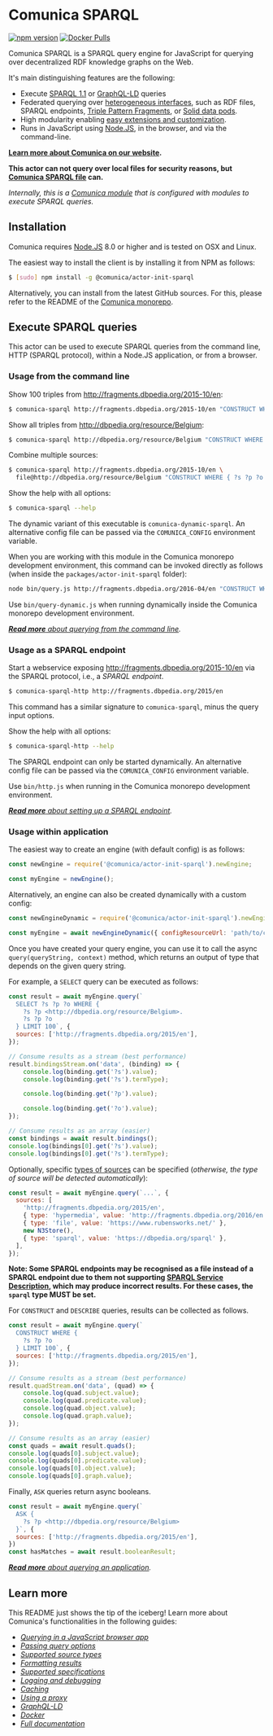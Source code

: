 # Comunica SPARQL

[![npm version](https://badge.fury.io/js/%40comunica%2Factor-init-sparql.svg)](https://www.npmjs.com/package/@comunica/actor-init-sparql)
[![Docker Pulls](https://img.shields.io/docker/pulls/comunica/actor-init-sparql.svg)](https://hub.docker.com/r/comunica/actor-init-sparql/)

Comunica SPARQL is a SPARQL query engine for JavaScript for querying over decentralized RDF knowledge graphs on the Web.

It's main distinguishing features are the following:

* Execute [SPARQL 1.1](https://www.w3.org/TR/sparql11-query/) or [GraphQL-LD](https://github.com/rubensworks/graphql-ld.js) queries
* Federated querying over [heterogeneous interfaces](https://comunica.dev/docs/query/advanced/source_types/), such as RDF files, SPARQL endpoints, [Triple Pattern Fragments](https://linkeddatafragments.org/), or [Solid data pods](https://inrupt.com/solid).
* High modularity enabling [easy extensions and customization](https://comunica.dev/docs/modify/).
* Runs in JavaScript using [Node.JS](http://nodejs.org/), in the browser, and via the command-line.

**[Learn more about Comunica on our website](https://comunica.dev/).**

**This actor can not query over local files for security reasons, but [Comunica SPARQL file](https://github.com/comunica/comunica/tree/master/packages/actor-init-sparql-file#readme) can.**

_Internally, this is a [Comunica module](https://comunica.dev/) that is configured with modules to execute SPARQL queries._

## Installation

Comunica requires [Node.JS](http://nodejs.org/) 8.0 or higher and is tested on OSX and Linux.

The easiest way to install the client is by installing it from NPM as follows:

```bash
$ [sudo] npm install -g @comunica/actor-init-sparql
```

Alternatively, you can install from the latest GitHub sources.
For this, please refer to the README of the [Comunica monorepo](https://github.com/comunica/comunica).

## Execute SPARQL queries

This actor can be used to execute SPARQL queries from
the command line, HTTP (SPARQL protocol), within a Node.JS application, or from a browser.

### Usage from the command line

Show 100 triples from http://fragments.dbpedia.org/2015-10/en:

```bash
$ comunica-sparql http://fragments.dbpedia.org/2015-10/en "CONSTRUCT WHERE { ?s ?p ?o } LIMIT 100"
```

Show all triples from http://dbpedia.org/resource/Belgium:

```bash
$ comunica-sparql http://dbpedia.org/resource/Belgium "CONSTRUCT WHERE { ?s ?p ?o }"
```


Combine multiple sources:

```bash
$ comunica-sparql http://fragments.dbpedia.org/2015-10/en \
  file@http://dbpedia.org/resource/Belgium "CONSTRUCT WHERE { ?s ?p ?o } LIMIT 100"
```

Show the help with all options:

```bash
$ comunica-sparql --help
```

The dynamic variant of this executable is `comunica-dynamic-sparql`.
An alternative config file can be passed via the `COMUNICA_CONFIG` environment variable.

When you are working with this module in the Comunica monorepo development environment,
this command can be invoked directly as follows (when inside the `packages/actor-init-sparql` folder):

```bash
node bin/query.js http://fragments.dbpedia.org/2016-04/en "CONSTRUCT WHERE { ?s ?p ?o } LIMIT 100"
```

Use `bin/query-dynamic.js` when running dynamically inside the Comunica monorepo development environment.

_[**Read more** about querying from the command line](https://comunica.dev/docs/query/getting_started/query_cli/)._

### Usage as a SPARQL endpoint

Start a webservice exposing http://fragments.dbpedia.org/2015-10/en via the SPARQL protocol, i.e., a _SPARQL endpoint_.

```bash
$ comunica-sparql-http http://fragments.dbpedia.org/2015/en
```

This command has a similar signature to `comunica-sparql`, minus the query input options.

Show the help with all options:

```bash
$ comunica-sparql-http --help
```

The SPARQL endpoint can only be started dynamically.
An alternative config file can be passed via the `COMUNICA_CONFIG` environment variable.

Use `bin/http.js` when running in the Comunica monorepo development environment.

_[**Read more** about setting up a SPARQL endpoint](https://comunica.dev/docs/query/getting_started/setup_endpoint/)._

### Usage within application

The easiest way to create an engine (with default config) is as follows:

```javascript
const newEngine = require('@comunica/actor-init-sparql').newEngine;

const myEngine = newEngine();
```

Alternatively, an engine can also be created dynamically with a custom config:

```javascript
const newEngineDynamic = require('@comunica/actor-init-sparql').newEngineDynamic;

const myEngine = await newEngineDynamic({ configResourceUrl: 'path/to/config.json' });
```

Once you have created your query engine,
you can use it to call the async `query(queryString, context)` method,
which returns an output of type that depends on the given query string.

For example, a `SELECT` query can be executed as follows:

```javascript
const result = await myEngine.query(`
  SELECT ?s ?p ?o WHERE {
    ?s ?p <http://dbpedia.org/resource/Belgium>.
    ?s ?p ?o
  } LIMIT 100`, {
  sources: ['http://fragments.dbpedia.org/2015/en'],
});

// Consume results as a stream (best performance)
result.bindingsStream.on('data', (binding) => {
    console.log(binding.get('?s').value);
    console.log(binding.get('?s').termType);

    console.log(binding.get('?p').value);

    console.log(binding.get('?o').value);
});

// Consume results as an array (easier)
const bindings = await result.bindings();
console.log(bindings[0].get('?s').value);
console.log(bindings[0].get('?s').termType);
```

Optionally, specific [types of sources](https://comunica.dev/docs/query/advanced/source_types/) can be specified (_otherwise, the type of source will be detected automatically_):

```javascript
const result = await myEngine.query(`...`, {
  sources: [
    'http://fragments.dbpedia.org/2015/en',
    { type: 'hypermedia', value: 'http://fragments.dbpedia.org/2016/en' },
    { type: 'file', value: 'https://www.rubensworks.net/' },
    new N3Store(),
    { type: 'sparql', value: 'https://dbpedia.org/sparql' },
  ],
});
```

**Note: Some SPARQL endpoints may be recognised as a file instead of a SPARQL endpoint due to them not supporting [SPARQL Service Description](https://www.w3.org/TR/sparql11-service-description/), which may produce incorrect results. For these cases, the `sparql` type MUST be set.**

For `CONSTRUCT` and `DESCRIBE` queries,
results can be collected as follows.

```javascript
const result = await myEngine.query(`
  CONSTRUCT WHERE {
    ?s ?p ?o
  } LIMIT 100`, {
  sources: ['http://fragments.dbpedia.org/2015/en'],
});

// Consume results as a stream (best performance)
result.quadStream.on('data', (quad) => {
    console.log(quad.subject.value);
    console.log(quad.predicate.value);
    console.log(quad.object.value);
    console.log(quad.graph.value);
});

// Consume results as an array (easier)
const quads = await result.quads();
console.log(quads[0].subject.value);
console.log(quads[0].predicate.value);
console.log(quads[0].object.value);
console.log(quads[0].graph.value);
```

Finally, `ASK` queries return async booleans.

```javascript
const result = await myEngine.query(`
  ASK {
    ?s ?p <http://dbpedia.org/resource/Belgium>
  }`, {
  sources: ['http://fragments.dbpedia.org/2015/en'],
})
const hasMatches = await result.booleanResult;
```

_[**Read more** about querying an application](https://comunica.dev/docs/query/getting_started/query_app/)._

## Learn more

This README just shows the tip of the iceberg!
Learn more about Comunica's functionalities in the following guides:

* _[Querying in a JavaScript browser app](https://comunica.dev/docs/query/getting_started/query_browser_app/)_
* _[Passing query options](https://comunica.dev/docs/query/advanced/context/)_
* _[Supported source types](https://comunica.dev/docs/query/advanced/source_types/)_
* _[Formatting results](https://comunica.dev/docs/query/advanced/result_formats/)_
* _[Supported specifications](https://comunica.dev/docs/query/advanced/specifications/)_
* _[Logging and debugging](https://comunica.dev/docs/query/advanced/logging/)_
* _[Caching](https://comunica.dev/docs/query/advanced/caching/)_
* _[Using a proxy](https://comunica.dev/docs/query/advanced/proxying/)_
* _[GraphQL-LD](https://comunica.dev/docs/query/advanced/graphql_ld/)_
* _[Docker](https://comunica.dev/docs/query/getting_started/query_docker/)_
* _[*Full documentation*](https://comunica.dev/docs/)_
